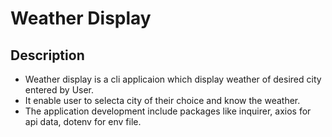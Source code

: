 # Weather Display

## Description
- Weather display is a cli applicaion which display weather of desired city entered by User.
- It enable user to selecta city of their choice and know the weather.
- The application development include packages like inquirer, axios for api data, dotenv for env file.